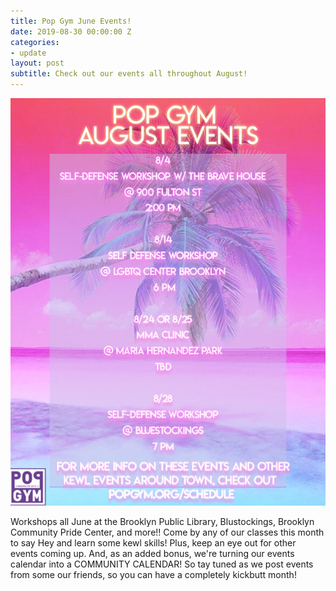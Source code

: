 ```yaml
---
title: Pop Gym June Events!
date: 2019-08-30 00:00:00 Z
categories:
- update
layout: post
subtitle: Check out our events all throughout August!
---
```


![Pop Gym August](/assets/Popgymaugust.jpg)

Workshops all June at the Brooklyn Public Library, Blustockings, Brooklyn Community Pride Center, and more!! Come by any of our classes this month to say Hey and learn some kewl skills! Plus, keep an eye out for other events coming up. And, as an added bonus, we're turning our events calendar into a COMMUNITY CALENDAR! So tay tuned as we post events from some our friends, so you can have a completely kickbutt month!
